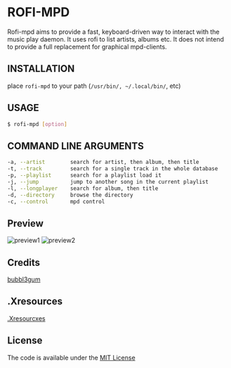 # ROFI-MPD
Rofi-mpd aims to provide a fast, keyboard-driven way to interact with the music play daemon. It uses rofi to list artists, albums etc. It does not intend to provide a full replacement for graphical mpd-clients.

## INSTALLATION
place `rofi-mpd` to your path (`/usr/bin/, ~/.local/bin/`, etc)

## USAGE
```sh
$ rofi-mpd [option]
```

## COMMAND LINE ARGUMENTS
```sh
-a, --artist        search for artist, then album, then title
-t, --track         search for a single track in the whole database
-p, --playlist      search for a playlist load it
-j, --jump          jump to another song in the current playlist
-l, --longplayer    search for album, then title
-d, --directory     browse the directory
-c, --control       mpd control
```

## Preview
![preview1](https://github.com/fikriomar16/rofi-mpd/raw/master/preview1.png)
![preview2](https://github.com/fikriomar16/rofi-mpd/raw/master/preview2.png)

## Credits
[bubbl3gum](https://github.com/bubbl3gum/mpd_control)

## .Xresources
[.Xresourcxes](https://github.com/fikriomar16/dotfiles/blob/master/.Xresources)

## License
The code is available under the [MIT License](https://github.com/fikriomar16/rofi-mpd/blob/master/LICENSE.md)
